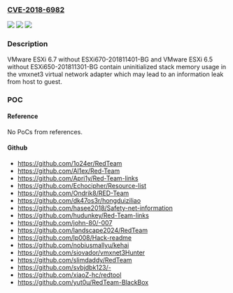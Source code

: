### [CVE-2018-6982](https://cve.mitre.org/cgi-bin/cvename.cgi?name=CVE-2018-6982)
![](https://img.shields.io/static/v1?label=Product&message=VMware%20ESXi&color=blue)
![](https://img.shields.io/static/v1?label=Version&message=n%2Fa&color=blue)
![](https://img.shields.io/static/v1?label=Vulnerability&message=uninitialized%20stack%20memory&color=brighgreen)

### Description

VMware ESXi 6.7 without ESXi670-201811401-BG and VMware ESXi 6.5 without ESXi650-201811301-BG contain uninitialized stack memory usage in the vmxnet3 virtual network adapter which may lead to an information leak from host to guest.

### POC

#### Reference
No PoCs from references.

#### Github
- https://github.com/1o24er/RedTeam
- https://github.com/Al1ex/Red-Team
- https://github.com/Apri1y/Red-Team-links
- https://github.com/Echocipher/Resource-list
- https://github.com/Ondrik8/RED-Team
- https://github.com/dk47os3r/hongduiziliao
- https://github.com/hasee2018/Safety-net-information
- https://github.com/hudunkey/Red-Team-links
- https://github.com/john-80/-007
- https://github.com/landscape2024/RedTeam
- https://github.com/lp008/Hack-readme
- https://github.com/nobiusmallyu/kehai
- https://github.com/siovador/vmxnet3Hunter
- https://github.com/slimdaddy/RedTeam
- https://github.com/svbjdbk123/-
- https://github.com/xiaoZ-hc/redtool
- https://github.com/yut0u/RedTeam-BlackBox

